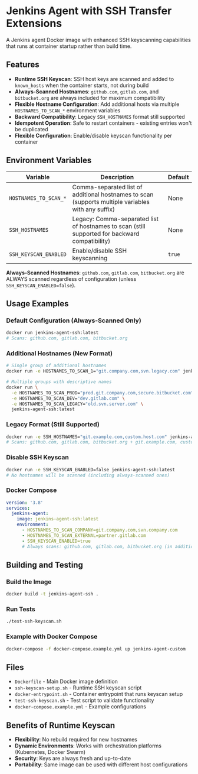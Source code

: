 # Jenkins Agent with SSH Transfer Extensions

A Jenkins agent Docker image with enhanced SSH keyscanning capabilities that runs at container startup rather than build time.

## Features

- **Runtime SSH Keyscan**: SSH host keys are scanned and added to `known_hosts` when the container starts, not during build
- **Always-Scanned Hostnames**: `github.com`, `gitlab.com`, and `bitbucket.org` are always included for maximum compatibility
- **Flexible Hostname Configuration**: Add additional hosts via multiple `HOSTNAMES_TO_SCAN_*` environment variables
- **Backward Compatibility**: Legacy `SSH_HOSTNAMES` format still supported
- **Idempotent Operation**: Safe to restart containers - existing entries won't be duplicated
- **Flexible Configuration**: Enable/disable keyscan functionality per container

## Environment Variables

| Variable | Description | Default |
|----------|-------------|---------|
| `HOSTNAMES_TO_SCAN_*` | Comma-separated list of additional hostnames to scan (supports multiple variables with any suffix) | None |
| `SSH_HOSTNAMES` | Legacy: Comma-separated list of hostnames to scan (still supported for backward compatibility) | None |
| `SSH_KEYSCAN_ENABLED` | Enable/disable SSH keyscanning | `true` |

**Always-Scanned Hostnames**: `github.com`, `gitlab.com`, `bitbucket.org` are ALWAYS scanned regardless of configuration (unless `SSH_KEYSCAN_ENABLED=false`).

## Usage Examples

### Default Configuration (Always-Scanned Only)
```bash
docker run jenkins-agent-ssh:latest
# Scans: github.com, gitlab.com, bitbucket.org
```

### Additional Hostnames (New Format)
```bash
# Single group of additional hostnames
docker run -e HOSTNAMES_TO_SCAN_1="git.company.com,svn.legacy.com" jenkins-agent-ssh:latest

# Multiple groups with descriptive names
docker run \
  -e HOSTNAMES_TO_SCAN_PROD="prod.git.company.com,secure.bitbucket.com" \
  -e HOSTNAMES_TO_SCAN_DEV="dev.gitlab.com" \
  -e HOSTNAMES_TO_SCAN_LEGACY="old.svn.server.com" \
  jenkins-agent-ssh:latest
```

### Legacy Format (Still Supported)
```bash
docker run -e SSH_HOSTNAMES="git.example.com,custom.host.com" jenkins-agent-ssh:latest
# Scans: github.com, gitlab.com, bitbucket.org + git.example.com, custom.host.com
```

### Disable SSH Keyscan
```bash
docker run -e SSH_KEYSCAN_ENABLED=false jenkins-agent-ssh:latest
# No hostnames will be scanned (including always-scanned ones)
```

### Docker Compose
```yaml
version: '3.8'
services:
  jenkins-agent:
    image: jenkins-agent-ssh:latest
    environment:
      - HOSTNAMES_TO_SCAN_COMPANY=git.company.com,svn.company.com
      - HOSTNAMES_TO_SCAN_EXTERNAL=partner.gitlab.com
      - SSH_KEYSCAN_ENABLED=true
      # Always scans: github.com, gitlab.com, bitbucket.org (in addition to the above)
```

## Building and Testing

### Build the Image
```bash
docker build -t jenkins-agent-ssh .
```

### Run Tests
```bash
./test-ssh-keyscan.sh
```

### Example with Docker Compose
```bash
docker-compose -f docker-compose.example.yml up jenkins-agent-custom
```

## Files

- `Dockerfile` - Main Docker image definition
- `ssh-keyscan-setup.sh` - Runtime SSH keyscan script
- `docker-entrypoint.sh` - Container entrypoint that runs keyscan setup
- `test-ssh-keyscan.sh` - Test script to validate functionality
- `docker-compose.example.yml` - Example configurations

## Benefits of Runtime Keyscan

- **Flexibility**: No rebuild required for new hostnames
- **Dynamic Environments**: Works with orchestration platforms (Kubernetes, Docker Swarm)
- **Security**: Keys are always fresh and up-to-date
- **Portability**: Same image can be used with different host configurations